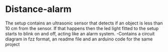 # Distance-alarm
The setup contains an ultrasonic sensor that detects if an object is less than 10 cm from the sensor. If that happens then the led light  fitted to the setup starts to blink on and off, acting like an alarm system.
-Contains a circuit diagram in fzz format, an readme file and an arduino code for the same project

